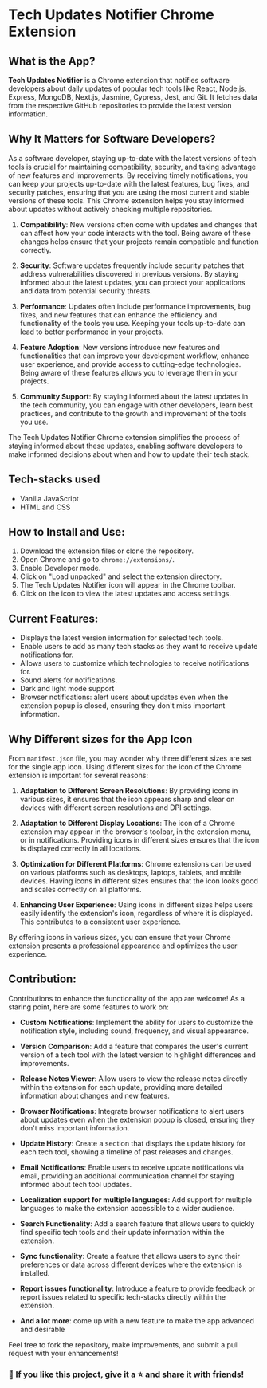 
# Tech Updates Notifier Chrome Extension

## What is the App?
**Tech Updates Notifier** is a Chrome extension that notifies software developers about daily updates of popular tech tools like React, Node.js, Express, MongoDB, Next.js, Jasmine, Cypress, Jest, and Git. It fetches data from the respective GitHub repositories to provide the latest version information. 


## Why It Matters for Software Developers?
As a software developer, staying up-to-date with the latest versions of tech tools is crucial for maintaining compatibility, security, and taking advantage of new features and improvements. By receiving timely notifications, you can keep your projects up-to-date with the latest features, bug fixes, and security patches, ensuring that you are using the most current and stable versions of these tools. This Chrome extension helps you stay informed about updates without actively checking multiple repositories. 

1. **Compatibility**: New versions often come with updates and changes that can affect how your code interacts with the tool. Being aware of these changes helps ensure that your projects remain compatible and function correctly.

2. **Security**: Software updates frequently include security patches that address vulnerabilities discovered in previous versions. By staying informed about the latest updates, you can protect your applications and data from potential security threats.

3. **Performance**: Updates often include performance improvements, bug fixes, and new features that can enhance the efficiency and functionality of the tools you use. Keeping your tools up-to-date can lead to better performance in your projects.

4. **Feature Adoption**: New versions introduce new features and functionalities that can improve your development workflow, enhance user experience, and provide access to cutting-edge technologies. Being aware of these features allows you to leverage them in your projects.

5. **Community Support**: By staying informed about the latest updates in the tech community, you can engage with other developers, learn best practices, and contribute to the growth and improvement of the tools you use.

The Tech Updates Notifier Chrome extension simplifies the process of staying informed about these updates, enabling software developers to make informed decisions about when and how to update their tech stack.

## Tech-stacks used
- Vanilla JavaScript
- HTML and CSS

## How to Install and Use:
1. Download the extension files or clone the repository.
2. Open Chrome and go to `chrome://extensions/`.
3. Enable Developer mode.
4. Click on "Load unpacked" and select the extension directory.
5. The Tech Updates Notifier icon will appear in the Chrome toolbar.
6. Click on the icon to view the latest updates and access settings.

## Current Features:
- Displays the latest version information for selected tech tools.
- Enable users to add as many tech stacks as they want to receive update notifications for.
- Allows users to customize which technologies to receive notifications for.
- Sound alerts for notifications.
- Dark and light mode support
- Browser notifications: alert users about updates even when the extension popup is closed, ensuring they don't miss important information.

## Why Different sizes for the App Icon
From `manifest.json` file, you may wonder why three different sizes are set for the single app icon. Using different sizes for the icon of the Chrome extension is important for several reasons:

1. **Adaptation to Different Screen Resolutions**: By providing icons in various sizes, it ensures that the icon appears sharp and clear on devices with different screen resolutions and DPI settings. 

2. **Adaptation to Different Display Locations**: The icon of a Chrome extension may appear in the browser's toolbar, in the extension menu, or in notifications. Providing icons in different sizes ensures that the icon is displayed correctly in all locations.

3. **Optimization for Different Platforms**: Chrome extensions can be used on various platforms such as desktops, laptops, tablets, and mobile devices. Having icons in different sizes ensures that the icon looks good and scales correctly on all platforms.

4. **Enhancing User Experience**: Using icons in different sizes helps users easily identify the extension's icon, regardless of where it is displayed. This contributes to a consistent user experience.


By offering icons in various sizes, you can ensure that your Chrome extension presents a professional appearance and optimizes the user experience.


## Contribution:
Contributions to enhance the functionality of the app are welcome! As a staring point, here are some features to work on:

- **Custom Notifications**: Implement the ability for users to customize the notification style, including sound, frequency, and visual appearance.
  
- **Version Comparison**: Add a feature that compares the user's current version of a tech tool with the latest version to highlight differences and improvements.

- **Release Notes Viewer**: Allow users to view the release notes directly within the extension for each update, providing more detailed information about changes and new features.

- **Browser Notifications**: Integrate browser notifications to alert users about updates even when the extension popup is closed, ensuring they don't miss important information.

- **Update History**: Create a section that displays the update history for each tech tool, showing a timeline of past releases and changes.

- **Email Notifications**: Enable users to receive update notifications via email, providing an additional communication channel for staying informed about tech tool updates.

- **Localization support for multiple languages**: Add support for multiple languages to make the extension accessible to a wider audience. 

- **Search Functionality**: Add a search feature that allows users to quickly find specific tech tools and their update information within the extension.

- **Sync functionality**: Create a feature that allows users to sync their preferences or data across different devices where the extension is installed.

- **Report issues functionality**: Introduce a feature to provide feedback or report issues related to specific tech-stacks directly within the extension.

- **And a lot more**: come up with a new feature to make the app advanced and desirable 

Feel free to fork the repository, make improvements, and submit a pull request with your enhancements!

### 💙 If you like this project, give it a ⭐ and share it with friends!